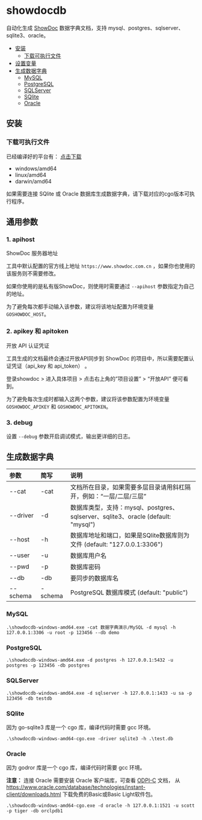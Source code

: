 # showdocdb

自动化生成 [ShowDoc](https://github.com/star7th/showdoc)  数据字典文档，支持 mysql、postgres、sqlserver、sqlite3、oracle。

- [安装](#安装)
    - [下载可执行文件](#下载可执行文件)
- [设置变量](#设置变量)
- [生成数据字典](#生成数据字典)
    - [MySQL](#MySQL)
    - [PostgreSQL](#PostgreSQL)
    - [SQLServer](#SQLServer)
    - [SQlite](#SQlite)
    - [Oracle](#Oracle)

## 安装

### 下载可执行文件

已经编译好的平台有： [点击下载](https://github.com/whaios/showdocdb/releases)
- windows/amd64
- linux/amd64
- darwin/amd64

如果需要连接 SQlite 或 Oracle 数据库生成数据字典，请下载对应的cgo版本可执行程序。

## 通用参数

### 1. apihost 

ShowDoc 服务器地址

工具中默认配置的官方线上地址 `https://www.showdoc.com.cn` ，如果你也使用的该服务则不需要修改。

如果你使用的是私有版ShowDoc，则使用时需要通过 `--apihost` 参数指定为自己的地址。

为了避免每次都手动输入该参数，建议将该地址配置为环境变量 `GOSHOWDOC_HOST`。

### 2. apikey 和 apitoken

开放 API 认证凭证

工具生成的文档最终会通过开放API同步到 ShowDoc 的项目中，所以需要配置认证凭证（api_key 和 api_token） 。

登录showdoc > 进入具体项目 > 点击右上角的”项目设置” > “开放API” 便可看到。

为了避免每次生成时都输入这两个参数，建议将该参数配置为环境变量 `GOSHOWDOC_APIKEY` 和 `GOSHOWDOC_APITOKEN`。

### 3. debug

设置 `--debug` 参数开启调试模式，输出更详细的日志。

## 生成数据字典

| 参数       | 简写      | 说明                                                                  |
|:---------|:--------|:--------------------------------------------------------------------|
| --cat    | -cat    | 文档所在目录，如果需要多层目录请用斜杠隔开，例如：“一层/二层/三层”                                 |
| --driver | -d      | 数据库类型，支持：mysql、postgres、sqlserver、sqlite3、oracle (default: "mysql") |
| --host   | -h      | 数据库地址和端口，如果是SQlite数据库则为文件 (default: "127.0.0.1:3306")               |
| --user   | -u      | 数据库用户名                                                              |
| --pwd    | -p      | 数据库密码                                                               |
| --db     | -db     | 要同步的数据库名                                                            |
| --schema | -schema | PostgreSQL 数据库模式 (default: "public")                                |

### MySQL

```shell
.\showdocdb-windows-amd64.exe -cat 数据字典演示/MySQL -d mysql -h 127.0.0.1:3306 -u root -p 123456 --db demo
```

### PostgreSQL

```shell
.\showdocdb-windows-amd64.exe -d postgres -h 127.0.0.1:5432 -u postgres -p 123456 -db postgres
```

### SQLServer

```shell
.\showdocdb-windows-amd64.exe -d sqlserver -h 127.0.0.1:1433 -u sa -p 123456 -db testdb
```

### SQlite

因为 go-sqlite3 库是一个 cgo 库，编译代码时需要 gcc 环境。

```shell
.\showdocdb-windows-amd64-cgo.exe -driver sqlite3 -h .\test.db
```

### Oracle

因为 godror 库是一个 cgo 库，编译代码时需要 gcc 环境。

**注意：**
连接 Oracle 需要安装 Oracle 客户端库，可查看 [ODPI-C](https://oracle.github.io/odpi/doc/installation.html) 文档，
从 https://www.oracle.com/database/technologies/instant-client/downloads.html 下载免费的Basic或Basic Light软件包。

```shell
.\showdocdb-windows-amd64-cgo.exe -d oracle -h 127.0.0.1:1521 -u scott -p tiger -db orclpdb1
```
